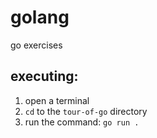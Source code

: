 # golang
go exercises

## executing:
1. open a terminal
2. `cd` to the `tour-of-go` directory
3. run the command: `go run .`

